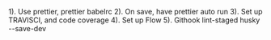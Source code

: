 1). Use prettier, prettier babelrc
2). On save, have prettier auto run
3). Set up TRAVISCI, and code coverage
4). Set up Flow
5). Githook lint-staged husky --save-dev